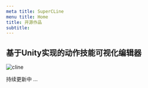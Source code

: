 ```yaml
---
meta title: SuperCLine
menu title: Home
title: 开源作品
subtitle: 
---
```



## 基于Unity实现的动作技能可视化编辑器

![cline](assets/images/clineeditor.jpg)

持续更新中 ...

